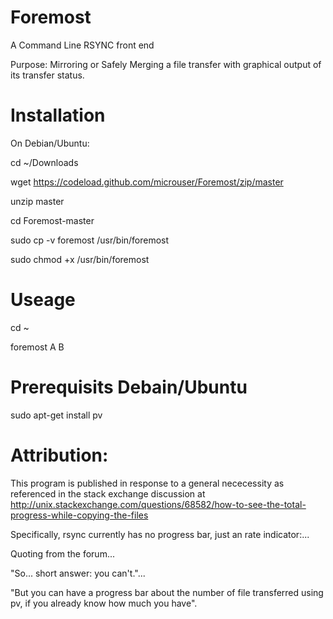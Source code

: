 Foremost
========

A Command Line RSYNC front end


Purpose: Mirroring or Safely Merging a file transfer with graphical output of its transfer status.

Installation
========

On Debian/Ubuntu:

cd ~/Downloads

wget https://codeload.github.com/microuser/Foremost/zip/master

unzip master

cd Foremost-master

sudo cp -v foremost /usr/bin/foremost

sudo chmod +x /usr/bin/foremost


Useage
========
cd ~

foremost A B


Prerequisits Debain/Ubuntu
========
sudo apt-get install pv

Attribution:
========
This program is published in response to a general nececessity as referenced in the stack exchange discussion at http://unix.stackexchange.com/questions/68582/how-to-see-the-total-progress-while-copying-the-files

Specifically, rsync currently has no progress bar, just an rate indicator:...

Quoting from the forum...

"So... short answer: you can't."...

"But you can have a progress bar about the number of file transferred using pv, if you already know how much you have".
